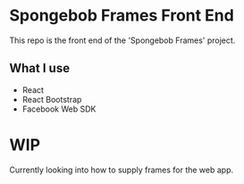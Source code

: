 # Spongebob Frames Front End

This repo is the front end of the 'Spongebob Frames' project.

## What I use
* React
* React Bootstrap
* Facebook Web SDK

# WIP
Currently looking into how to supply frames for the web app.
